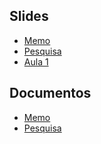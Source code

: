 
<!-- - [Estatística Aplicada I](https://shorturl.at/25nBH) 11/03/2025 (PPT)
- [Estatística Aplicada I](https://github.com/magnotairone/slides/blob/main/Apresenta%C3%A7%C3%A3o%20IME%20USP.pdf) (PDF)
-->

## Slides
- [Memo](https://insper-my.sharepoint.com/:p:/g/personal/magnotfs_insper_edu_br/EUUna1zHD1NPu79mix9Hf9sBUWgB1J6WpaYCKwBJer0geQ?e=ALpM8U)
- [Pesquisa](https://rpubs.com/magnotfs/projeto_pesquisa)
- [Aula 1](https://rpubs.com/magnotfs/aula1)

## Documentos
- [Memo](https://github.com/magnotairone/material/blob/main/memorial.pdf)
- [Pesquisa](https://github.com/magnotairone/material/blob/main/projeto_pesquisa.pdf)
